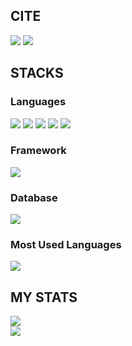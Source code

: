 ## CITE

<a href="https://seungjoonh.tistory.com/" target="_blank">
<img style="display: inline-block;" src="https://img.shields.io/badge/Blog-ec6653?style=flat-square&logo=tistory&logoColor=white"></a>

<a href="https://github.com/seungjoonH" target="_blank">
<img style="display: inline-block;" src="https://img.shields.io/badge/Github-181717?style=flat-square&logo=github&logoColor=white"></a>

<br>

## STACKS

### Languages

<span>
  <img style="display: inline-block;" src="https://img.shields.io/badge/Dart-0175C2?style=flat-square&logo=dart&logoColor=white">
  <img style="display: inline-block" src="https://img.shields.io/badge/Python-3776AB?style=flat-square&logo=python&logoColor=white">
  <img style="display: inline-block" src="https://img.shields.io/badge/Java-007396?style=flat-square&logo=OpenJDK&logoColor=white">
  <img style="display: inline-block" src="https://img.shields.io/badge/C-A8B9CC?style=flat-square&logo=c&logoColor=white">
  <img style="display: inline-block" src="https://img.shields.io/badge/C++-00599C?style=flat-square&logo=C%2B%2B&logoColor=white"/>
</span>

<br>

### Framework

<span>
  <img style="display: inline-block;" src="https://img.shields.io/badge/Flutter-02569B?style=flat-square&logo=flutter&logoColor=white">
</span>

<br>

### Database

<span>
  <img style="display: inline-block" src="https://img.shields.io/badge/Firebase-FFCA28?style=flat-square&logo=firebase&logoColor=black">
</span>

<br>

### Most Used Languages

<img src="https://github-readme-stats.vercel.app/api/top-langs/?username=seungjoonH&layout=compact">

<br>

## MY STATS

<img src="https://github-readme-stats.vercel.app/api?username=seungjoonH&theme=vue&show_icons=true">

<br>

<img src="https://hits.seeyoufarm.com/api/count/incr/badge.svg?url=https%3A%2F%2Fgithub.com%2FseungjoonH%2Fhit-counter&count_bg=%238CECFF&title_bg=%23C9C9C9&icon=&icon_color=%23E7E7E7&title=hits&edge_flat=false">
